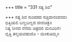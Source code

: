 +++
title = "331 ಸತ್ಯ ಶಿವ"

+++
ಸತ್ಯ ಶಿವ ಸುಂದರದ ಸಚ್ಚಿದಾನಂದನದ।  
ಭಿತ್ತಿಯಲಿ ಬಣ್ಣಬಣ್ಣದ ಜೀವಚಿತ್ರ॥  
ನಿತ್ಯ ನೀನದ ನೆನೆದು ಚಿತ್ರದಲಿ ಮನವಿರಿಸೆ।  
ವೃತ್ತಿ ತನ್ಮಯವಹುದೊ - ಮಂಕುತಿಮ್ಮ॥  
